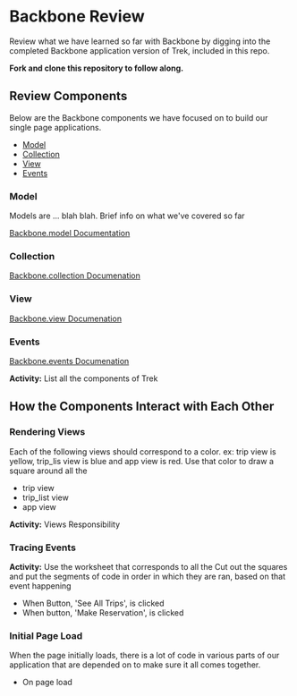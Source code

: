 # Backbone Review

Review what we have learned so far with Backbone by digging into the completed Backbone application version of Trek, included in this repo.

**Fork and clone this repository to follow along.**

## Review Components
Below are the Backbone components we have focused on to build our single page applications.

- [Model](#models)
- [Collection](#collections)
- [View](#views)
- [Events](#events)

### Model
Models are ... blah blah. Brief info on what we've covered so far

[Backbone.model Documentation](http://backbonejs.org/#Model)

### Collection

[Backbone.collection Documenation](http://backbonejs.org/#Collection)

### View

[Backbone.view Documenation](http://backbonejs.org/#View)

### Events

[Backbone.events Documenation](http://backbonejs.org/#Events)

**Activity:** List all the components of Trek

## How the Components Interact with Each Other

### Rendering Views


Each of the following views should correspond to a color. ex: trip view is yellow, trip_lis view is blue and app view is red. Use that color to draw a square around all the


- trip view
- trip_list view
- app view

**Activity:** Views Responsibility

### Tracing Events

**Activity:**
Use the worksheet that corresponds to all the
Cut out the squares and put the segments of code in order in which they are ran, based on that event happening

- When Button, 'See All Trips', is clicked
- When button, 'Make Reservation', is clicked

### Initial Page Load
When the page initially loads, there is a lot of code in various parts of our application that are depended on to make sure it all comes together.

- On page load
